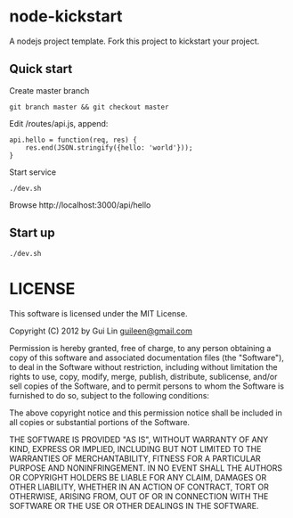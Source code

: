 node-kickstart
==============

A nodejs project template. Fork this project to kickstart your project.

Quick start
--------

Create master branch

    git branch master && git checkout master

Edit /routes/api.js, append:

    api.hello = function(req, res) {
        res.end(JSON.stringify({hello: 'world'}));
    }

Start service

    ./dev.sh

Browse http://localhost:3000/api/hello

Start up
--------

    ./dev.sh

LICENSE
========

This software is licensed under the MIT License.

Copyright (C) 2012 by Gui Lin <guileen@gmail.com>

Permission is hereby granted, free of charge, to any person obtaining a copy of this software and associated 
documentation files (the "Software"), to deal in the Software without restriction, 
including without limitation the rights to use, copy, modify, merge, publish, distribute, sublicense, 
and/or sell copies of the Software, and to permit persons to whom the Software is furnished to do so, 
subject to the following conditions:

The above copyright notice and this permission notice shall be included in all copies or substantial 
portions of the Software.

THE SOFTWARE IS PROVIDED "AS IS", WITHOUT WARRANTY OF ANY KIND, EXPRESS OR IMPLIED, INCLUDING BUT 
NOT LIMITED TO THE WARRANTIES OF MERCHANTABILITY, FITNESS FOR A PARTICULAR PURPOSE AND NONINFRINGEMENT. 
IN NO EVENT SHALL THE AUTHORS OR COPYRIGHT HOLDERS BE LIABLE FOR ANY CLAIM, DAMAGES OR OTHER LIABILITY, 
WHETHER IN AN ACTION OF CONTRACT, TORT OR OTHERWISE, ARISING FROM, OUT OF OR IN CONNECTION WITH THE 
SOFTWARE OR THE USE OR OTHER DEALINGS IN THE SOFTWARE.
